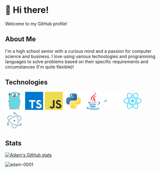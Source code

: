 # 👋 Hi there!

Welcome to my GitHub profile!

## About Me

I'm a high school senior with a curious mind and a passion for computer science and business. I love using various technologies and programming languages to solve problems based on their specific requirements and circumstances (I'm quite flexible)!

## Technologies

<p align="left">
    <img src="https://raw.githubusercontent.com/devicons/devicon/master/icons/go/go-original.svg" alt="go" width="60" height="60" />
	<img src="https://raw.githubusercontent.com/devicons/devicon/master/icons/typescript/typescript-original.svg" alt="typescript" width="60" height="60" />
	<img src="https://raw.githubusercontent.com/devicons/devicon/master/icons/javascript/javascript-original.svg" alt="javascript" width="60" height="60" />
	<img src="https://raw.githubusercontent.com/devicons/devicon/master/icons/python/python-original.svg" alt="python" width="60" height="60" />
	<img src="https://raw.githubusercontent.com/devicons/devicon/master/icons/java/java-original.svg" alt="java" width="60" height="60" />
	<img src="https://raw.githubusercontent.com/devicons/devicon/master/icons/tailwindcss/tailwindcss-original-wordmark.svg" alt="tailwind" width="60" height="60" />
	<img src="https://raw.githubusercontent.com/devicons/devicon/master/icons/react/react-original.svg" alt="react-native" width="60" height="60" />
	<img src="https://raw.githubusercontent.com/devicons/devicon/master/icons/electron/electron-original.svg" alt="electron" width="60" height="60" />
</p>

## Stats

[![Adam's GitHub stats](https://github-readme-stats.vercel.app/api?username=adam-0001&count_private=true&show_icons=true&theme=tokyonight)](https://github.com/adam-0001)<br/>

<!-- Center the following item: -->

<p align="left">
<img src="https://komarev.com/ghpvc/?username=adam-0001&label=Profile%20views&color=0091e6&style=flat" alt="adam-0001" />

</p>
